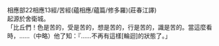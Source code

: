 相應部22相應13經/苦經(蘊相應/蘊篇/修多羅)(莊春江譯)  
起源於舍衛城。  
「比丘們！色是苦的，受是苦的，想是苦的，行是苦的，識是苦的。當這麼看時，……（中略）他了知：『……不再有這樣[輪迴]的狀態了。」  
  
  
